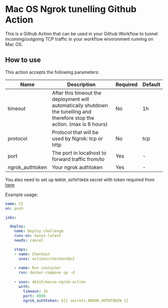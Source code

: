 # Mac OS Ngrok tunelling Github Action

This is a Github Action that can be used in your Github Workflow to tunnel incoming/outgoing TCP traffic in your workflow environment running on Mac OS.

## How to use

This action accepts the following parameters:

| Name | Description | Required  | Default |
| ------------- |-------------|-----|-----|
| timeout | After this timeout the deployment will automatically shutdown the tunelling and therefore stop the action. (max is 6 hours) | No | 1h |
| protocol | Protocol that will be used by Ngrok: tcp or http | No | tcp |
| port | The port in localhost to forward traffic from/to | Yes | - |
| ngrok_authtoken | Your ngrok authtoken | Yes | - |

You also need to set up `NGROK_AUTHTOKEN` secret with token required from [here](https://dashboard.ngrok.com/get-started/your-authtoken)

Example usage:

```yaml
name: CI
on: push

jobs:

  deploy:
    name: Deploy challenge
    runs-on: macos-latest
    needs: cancel

    steps:
    - name: Checkout
      uses: actions/checkout@v2
    
    - name: Run container
      run: docker-compose up -d 
    
    - uses: dm1sh/macos-ngrok-action
      with:
        timeout: 1h
        port: 8080
        ngrok_authtoken: ${{ secrets.NGROK_AUTHTOKEN }}
```
